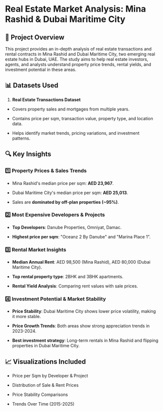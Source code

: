 # Real Estate Market Analysis: Mina Rashid & Dubai Maritime City

## 📌 Project Overview

This project provides an in-depth analysis of real estate transactions and rental contracts in Mina Rashid and Dubai Maritime City, two emerging real estate hubs in Dubai, UAE. The study aims to help real estate investors, agents, and analysts understand property price trends, rental yields, and investment potential in these areas.

## 📊 Datasets Used

1. **Real Estate Transactions Dataset**

  - Covers property sales and mortgages from multiple years.

  - Contains price per sqm, transaction value, property type, and location data.

  - Helps identify market trends, pricing variations, and investment patterns.

## 🔍 Key Insights

### 1️⃣ Property Prices & Sales Trends

- Mina Rashid's median price per sqm: **AED 23,967**.

- Dubai Maritime City's median price per sqm: **AED 25,013**.

- Sales are **dominated by off-plan properties (~95%)**.


### 2️⃣ Most Expensive Developers & Projects

- **Top Developers**: Danube Properties, Omniyat, Damac.

- **Highest price per sqm**: "Oceanz 2 By Danube" and "Marina Place 1".

### 3️⃣ Rental Market Insights

- **Median Annual Rent**: AED 98,500 (Mina Rashid), AED 80,000 (Dubai Maritime City).

- **Top rental property type**: 2BHK and 3BHK apartments.

- **Rental Yield Analysis**: Comparing rent values with sale prices.

### 4️⃣ Investment Potential & Market Stability

- **Price Stability**: Dubai Maritime City shows lower price volatility, making it more stable.

- **Price Growth Trends**: Both areas show strong appreciation trends in 2023-2024.

- **Best investment strategy**: Long-term rentals in Mina Rashid and flipping properties in Dubai Maritime City.

## 📈 Visualizations Included

- Price per Sqm by Developer & Project

- Distribution of Sale & Rent Prices

- Price Stability Comparisons

- Trends Over Time (2015-2025)



